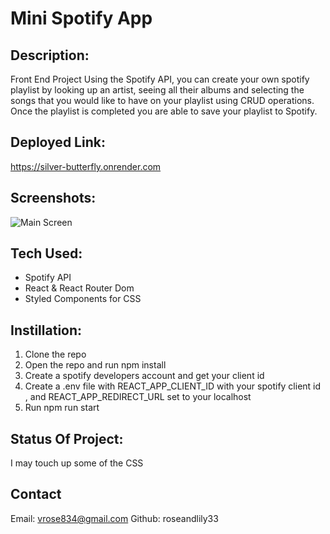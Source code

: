 # Mini Spotify App

## Description:
Front End Project
Using the Spotify API, you can create your own spotify playlist by looking up an artist, seeing all their albums and selecting the songs that you would like to have on your playlist using CRUD operations. Once the playlist is completed you are able to save your playlist to Spotify.

## Deployed Link:
https://silver-butterfly.onrender.com

## Screenshots:
![Main Screen](../src/images/screenshot.png)

## Tech Used:
- Spotify API
- React & React Router Dom
- Styled Components for CSS

## Instillation:
1. Clone the repo 
2. Open the repo and run npm install
3. Create a spotify developers account and get your client id
4. Create a .env file with REACT_APP_CLIENT_ID with your spotify client id , and REACT_APP_REDIRECT_URL set to your localhost
5. Run npm run start

## Status Of Project:
I may touch up some of the CSS 

## Contact
Email: vrose834@gmail.com
Github: roseandlily33

